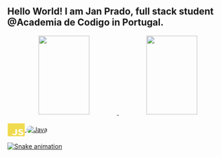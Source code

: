 ##  Hello World! I am Jan Prado, full stack student @Academia de Codigo in Portugal.

<div align="center">
  <a href="https://github.com/janprado">
  <img width="48%" height="180em" src="https://github-readme-stats.vercel.app/api?username=janprado&show_icons=true&theme=dracula&include_all_commits=true&count_private=true"/>
  <img width="48%" height="180em" src="https://github-readme-stats.vercel.app/api/top-langs/?username=janprado&layout=compact&langs_count=7&theme=dracula"/>
</div>
<div style="display: inline_block"><br>
  <img align="center" alt="Js" height="30" width="40" src="https://raw.githubusercontent.com/devicons/devicon/master/icons/javascript/javascript-plain.svg">
  <img align="center" alt="Java" height="30" style="border-radius:50px;" src="https://cdn.jsdelivr.net/gh/devicons/devicon/icons/java/java-original.svg">

  ![Snake animation](https://github.com/janprado/janprado/blob/output/github-contribution-grid-snake.svg)
 
</div>

 

